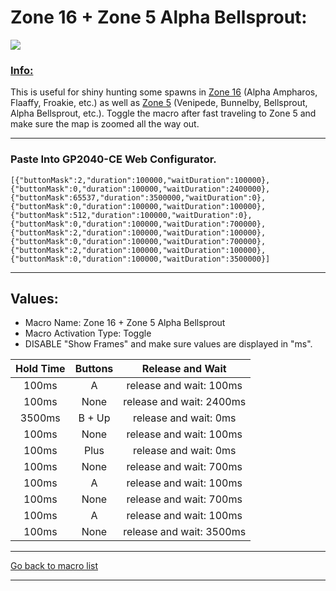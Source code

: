 # Zone 16 + Zone 5 Alpha Bellsprout:

<img src="/Macro-Images/Zone_16_Zone_5_Alpha_Bellsprout.gif" />

### <ins>Info:</ins>
This is useful for shiny hunting some spawns in [Zone 16](https://www.serebii.net/pokearth/lumiosecity/wildzone16.shtml) (Alpha Ampharos, Flaaffy, Froakie, etc.) as well as [Zone 5](https://www.serebii.net/pokearth/lumiosecity/wildzone5.shtml) (Venipede, Bunnelby, Bellsprout, Alpha Bellsprout, etc.). Toggle the macro after fast traveling to Zone 5 and make sure the map is zoomed all the way out.

----

### Paste Into GP2040-CE Web Configurator.
```
[{"buttonMask":2,"duration":100000,"waitDuration":100000},{"buttonMask":0,"duration":100000,"waitDuration":2400000},{"buttonMask":65537,"duration":3500000,"waitDuration":0},{"buttonMask":0,"duration":100000,"waitDuration":100000},{"buttonMask":512,"duration":100000,"waitDuration":0},{"buttonMask":0,"duration":100000,"waitDuration":700000},{"buttonMask":2,"duration":100000,"waitDuration":100000},{"buttonMask":0,"duration":100000,"waitDuration":700000},{"buttonMask":2,"duration":100000,"waitDuration":100000},{"buttonMask":0,"duration":100000,"waitDuration":3500000}]
```

----

## Values:

* Macro Name: Zone 16 + Zone 5 Alpha Bellsprout
* Macro Activation Type: Toggle
* DISABLE "Show Frames" and make sure values are displayed in "ms".

| Hold Time | Buttons | Release and Wait |
| :---: | :---: | :---: |
| 100ms  | A      | release and wait: 100ms  |
| 100ms  | None   | release and wait: 2400ms |
| 3500ms | B + Up | release and wait: 0ms    |
| 100ms  | None   | release and wait: 100ms  |
| 100ms  | Plus   | release and wait: 0ms    |
| 100ms  | None   | release and wait: 700ms  |
| 100ms  | A      | release and wait: 100ms  |
| 100ms  | None   | release and wait: 700ms  |
| 100ms  | A      | release and wait: 100ms  |
| 100ms  | None   | release and wait: 3500ms |

----

[Go back to macro list](https://github.com/OngoGablogian/Legends_Z-A_Macros/tree/main?tab=readme-ov-file#included-macros)

----
